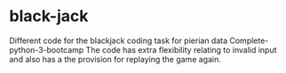 # black-jack
Different code for the blackjack coding task for pierian data Complete-python-3-bootcamp
The code has extra flexibility relating to invalid input and also has a the provision for replaying the game again.
